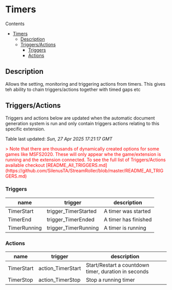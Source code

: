 <!-- this file will be auto updated for triggers and actions when the apidocs automatic
document builder is run.
To have the triggers and actions inserted do not remove the tags 'ReplaceTAGFor...' below
To run go to 'StreamRoller\docs\apidocs' and run 'node readmebuilder.mjs'
The script will parse files in the extensions directory looking for "triggersandactions ="
if found it will attempt to load hte file and use the exported 'triggersandactions' variable
to create the tables shown in the parsed README.md files
This was the only way I could find to autoupdate the triggers and actions lists
 -->
# Timers

Contents

- [Timers](#timers)
  - [Description](#description)
  - [Triggers/Actions](#triggersactions)
    - [Triggers](#triggers)
    - [Actions](#actions)

## Description

Allows the setting, monitoring and triggering actions from timers. This gives teh ability to chain triggers/actions together with timed gaps etc

## Triggers/Actions



Triggers and actions below are updated when the automatic document generation system is run and only contain triggers actions relating to this specific extension.

Table last updated: *Sun, 27 Apr 2025 17:21:17 GMT*
                        

<div style='color:red'>
                        > Note that there are thousands of dynamically created options for some games like MSFS2020. These will only appear whe the game/extension is running and the extension connected.
                        To see the full list of Triggers/Actions available checkout [README_All_TRIGGERS.md](https://github.com/SilenusTA/StreamRoller/blob/master/README_All_TRIGGERS.md)</div>

### Triggers

| name | trigger | description |
| --- | --- | --- |
| TimerStart | trigger_TimerStarted | A timer was started |
| TimerEnd | trigger_TimerEnded | A timer has finished |
| TimerRunning | trigger_TimerRunning | A timer is running |


### Actions

| name | trigger | description |
| --- | --- | --- |
| TimerStart | action_TimerStart | Start/Restart a countdown timer, duration in seconds |
| TimerStop | action_TimerStop | Stop a running timer |

